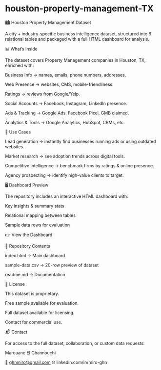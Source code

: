 # houston-property-management-TX

🏙️ Houston Property Management Dataset

A city + industry-specific business intelligence dataset, structured into 6 relational tables and packaged with a full HTML dashboard for analysis.

📊 What’s Inside

The dataset covers Property Management companies in Houston, TX, enriched with:

Business Info → names, emails, phone numbers, addresses.

Web Presence → websites, CMS, mobile-friendliness.

Ratings → reviews from Google/Yelp.

Social Accounts → Facebook, Instagram, LinkedIn presence.

Ads & Tracking → Google Ads, Facebook Pixel, GMB claimed.

Analytics & Tools → Google Analytics, HubSpot, CRMs, etc.

🎯 Use Cases

Lead generation → instantly find businesses running ads or using outdated websites.

Market research → see adoption trends across digital tools.

Competitive intelligence → benchmark firms by ratings & online presence.

Agency prospecting → identify high-value clients to target.

🖥️ Dashboard Preview

The repository includes an interactive HTML dashboard with:

Key insights & summary stats

Relational mapping between tables

Sample data rows for evaluation

👉 View the Dashboard

📂 Repository Contents

index.html → Main dashboard

sample-data.csv → 20-row preview of dataset

readme.md → Documentation

📜 License

This dataset is proprietary.

Free sample available for evaluation.

Full dataset available for licensing.

Contact for commercial use.

📬 Contact

For access to the full dataset, collaboration, or custom data requests:

Marouane El Ghannouchi

📧 ghnmiro@gmail.com
🌐 linkedin.com/in/miro-ghn
